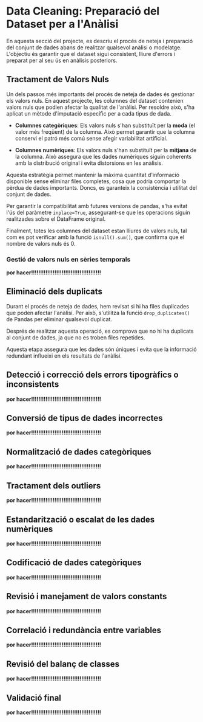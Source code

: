 # Data Cleaning: Preparació del Dataset per a l'Anàlisi
En aquesta secció del projecte, es descriu el procés de neteja i preparació del conjunt de dades abans de realitzar qualsevol anàlisi o modelatge. L'objectiu és garantir que el dataset sigui consistent, lliure d'errors i preparat per al seu ús en anàlisis posteriors.

## Tractament de Valors Nuls
Un dels passos més importants del procés de neteja de dades és gestionar els valors nuls. En aquest projecte, les columnes del dataset contenien valors nuls que podien afectar la qualitat de l'anàlisi. Per resoldre això, s'ha aplicat un mètode d'imputació específic per a cada tipus de dada.

- **Columnes categòriques**: Els valors nuls s'han substituït per la **moda** (el valor més freqüent) de la columna. Això permet garantir que la columna conservi el patró més comú sense afegir variabilitat artificial.
  
- **Columnes numèriques**: Els valors nuls s'han substituït per la **mitjana** de la columna. Això assegura que les dades numèriques siguin coherents amb la distribució original i evita distorsions en les anàlisis.

Aquesta estratègia permet mantenir la màxima quantitat d'informació disponible sense eliminar files completes, cosa que podria comportar la pèrdua de dades importants. Doncs, es garanteix la consistència i utilitat del conjunt de dades.

Per garantir la compatibilitat amb futures versions de pandas, s'ha evitat l'ús del paràmetre `inplace=True`, assegurant-se que les operacions siguin realitzades sobre el DataFrame original.

Finalment, totes les columnes del dataset estan lliures de valors nuls, tal com es pot verificar amb la funció `isnull().sum()`, que confirma que el nombre de valors nuls és 0.

### Gestió de valors nuls en sèries temporals
**por hacer!!!!!!!!!!!!!!!!!!!!!!!!!!!!!!!!!!!!!!!**

## Eliminació dels duplicats
Durant el procés de neteja de dades, hem revisat si hi ha files duplicades que poden afectar l'anàlisi. Per això, s'utilitza la funció `drop_duplicates()` de Pandas per eliminar qualsevol duplicat.

Després de realitzar aquesta operació, es comprova que no hi ha duplicats al conjunt de dades, ja que no es troben files repetides.

Aquesta etapa assegura que les dades són úniques i evita que la informació redundant influeixi en els resultats de l'anàlisi.

## Detecció i correcció dels errors tipogràfics o inconsistents
**por hacer!!!!!!!!!!!!!!!!!!!!!!!!!!!!!!!!!!!!!!!**

## Conversió de tipus de dades incorrectes
**por hacer!!!!!!!!!!!!!!!!!!!!!!!!!!!!!!!!!!!!!!!**

## Normalització de dades categòriques
**por hacer!!!!!!!!!!!!!!!!!!!!!!!!!!!!!!!!!!!!!!!**

## Tractament dels outliers
**por hacer!!!!!!!!!!!!!!!!!!!!!!!!!!!!!!!!!!!!!!!**

## Estandarització o escalat de les dades numèriques
**por hacer!!!!!!!!!!!!!!!!!!!!!!!!!!!!!!!!!!!!!!!**

## Codificació de dades categòriques
**por hacer!!!!!!!!!!!!!!!!!!!!!!!!!!!!!!!!!!!!!!!**

## Revisió i manejament de valors constants
**por hacer!!!!!!!!!!!!!!!!!!!!!!!!!!!!!!!!!!!!!!!**

## Correlació i redundància entre variables
**por hacer!!!!!!!!!!!!!!!!!!!!!!!!!!!!!!!!!!!!!!!**

## Revisió del balanç de classes
**por hacer!!!!!!!!!!!!!!!!!!!!!!!!!!!!!!!!!!!!!!!**

## Validació final
**por hacer!!!!!!!!!!!!!!!!!!!!!!!!!!!!!!!!!!!!!!!**

